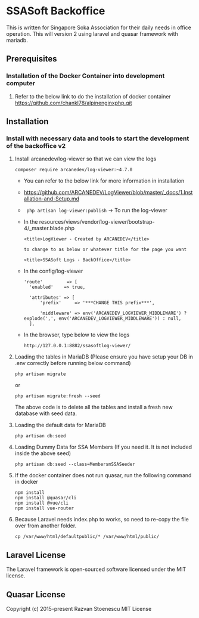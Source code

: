 # SSASoft Backoffice

This is written for Singapore Soka Association for their daily needs in office operation.
This will version 2 using laravel and quasar framework with mariadb.

## Prerequisites
### Installation of the Docker Container into development computer
1. Refer to the below link to do the installation of docker container
   https://github.com/chankl78/alpinenginxphp.git


## Installation
### Install with necessary data and tools to start the development of the backoffice v2
1. Install arcanedev/log-viewer so that we can view the logs
   ```
   composer require arcanedev/log-viewer:~4.7.0
   ```

   - You can refer to the below link for more information in installation
   - https://github.com/ARCANEDEV/LogViewer/blob/master/_docs/1.Installation-and-Setup.md

   - ``` php artisan log-viewer:publish``` -> To run the log-viewer
   - In the resources/views/vendor/log-viewer/bootstrap-4/_master.blade.php
      ```
      <title>LogViewer - Created by ARCANEDEV</title>

      to change to as below or whatever title for the page you want

      <title>SSASoft Logs - BackOffice</title>
      ```
   - In the config/log-viewer
      ```
      'route'         => [
        'enabled'    => true,

        'attributes' => [
            'prefix'     => '***CHANGE THIS prefix***',

            'middleware' => env('ARCANEDEV_LOGVIEWER_MIDDLEWARE') ? explode(',', env('ARCANEDEV_LOGVIEWER_MIDDLEWARE')) : null,
        ],

      ```
   - In the browser, type below to view the logs
      ```
      http://127.0.0.1:8882/ssasoftlog-viewer/
      ```

2. Loading the tables in MariaDB (Please ensure you have setup your DB in .env correctly before running below command)
   ```
   php artisan migrate
   ```


   or


   ```
   php artisan migrate:fresh --seed
   ```

   
   The above code is to delete all the tables and install a fresh new database with seed data.

3. Loading the default data for MariaDB
   ```
   php artisan db:seed
   ```

4. Loading Dummy Data for SSA Members (If you need it.  It is not included inside the above seed)
   ```
   php artisan db:seed --class=MembersmSSASeeder
   ```

5. If the docker container does not run quasar, run the following command in docker
   ```
   npm install
   npm install @quasar/cli
   npm install @vue/cli
   npm install vue-router
   ```
   
6. Because Laravel needs index.php to works, so need to re-copy the file over from another folder.
   ```
   cp /var/www/html/defaultpublic/* /var/www/html/public/
   ``` 


## Laravel License

The Laravel framework is open-sourced software licensed under the MIT license.

## Quasar License

Copyright (c) 2015-present Razvan Stoenescu MIT License
